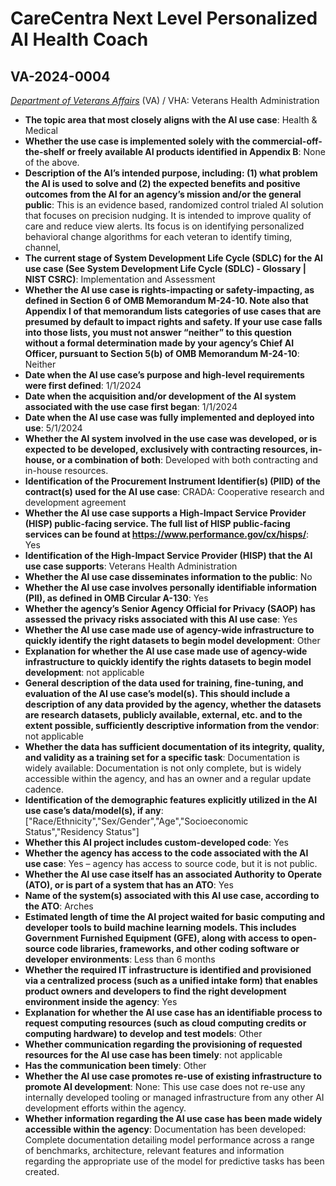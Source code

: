 # CareCentra Next Level Personalized AI Health Coach
## VA-2024-0004
_[Department of Veterans Affairs](<../3_agency/Department of Veterans Affairs.md>)_ (VA) / VHA: Veterans Health Administration


+ **The topic area that most closely aligns with the AI use case**: Health & Medical
+ **Whether the use case is implemented solely with the commercial-off-the-shelf or freely available AI products identified in Appendix B**: None of the above.
+ **Description of the AI’s intended purpose, including: (1) what problem the AI is used to solve and (2) the expected benefits and positive outcomes from the AI for an agency’s mission and/or the general public**: This is an evidence based, randomized control trialed AI solution that focuses on precision nudging.  It is intended to improve quality of care and reduce view alerts.  Its focus is on identifying personalized behavioral change algorithms for each veteran to identify timing, channel,
+ **The current stage of System Development Life Cycle (SDLC) for the AI use case (See System Development Life Cycle (SDLC) - Glossary | NIST CSRC)**: Implementation and Assessment
+ **Whether the AI use case is rights-impacting or safety-impacting, as defined in Section 6 of OMB Memorandum M-24-10. Note also that Appendix I of that memorandum lists categories of use cases that are presumed by default to impact rights and safety. If your use case falls into those lists, you must not answer “neither” to this question without a formal determination made by your agency’s Chief AI Officer, pursuant to Section 5(b) of OMB Memorandum M-24-10**: Neither
+ **Date when the AI use case’s purpose and high-level requirements were first defined**: 1/1/2024
+ **Date when the acquisition and/or development of the AI system associated with the use case first began**: 1/1/2024
+ **Date when the AI use case was fully implemented and deployed into use**: 5/1/2024
+ **Whether the AI system involved in the use case was developed, or is expected to be developed, exclusively with contracting resources, in-house, or a combination of both**: Developed with both contracting and in-house resources.
+ **Identification of the Procurement Instrument Identifier(s) (PIID) of the contract(s) used for the AI use case**: CRADA: Cooperative research and development agreement
+ **Whether the AI use case supports a High-Impact Service Provider (HISP) public-facing service. The full list of HISP public-facing services can be found at https://www.performance.gov/cx/hisps/**: Yes
+ **Identification of the High-Impact Service Provider (HISP) that the AI use case supports**: Veterans Health Administration
+ **Whether the AI use case disseminates information to the public**: No
+ **Whether the AI use case involves personally identifiable information (PII), as defined in OMB Circular A-130**: Yes
+ **Whether the agency’s Senior Agency Official for Privacy (SAOP) has assessed the privacy risks associated with this AI use case**: Yes
+ **Whether the AI use case made use of agency-wide infrastructure to quickly identify the right datasets to begin model development**: Other
+ **Explanation for whether the AI use case made use of agency-wide infrastructure to quickly identify the rights datasets to begin model development**: not applicable
+ **General description of the data used for training, fine-tuning, and evaluation of the AI use case’s model(s). This should include a description of any data provided by the agency, whether the datasets are research datasets, publicly available, external, etc. and to the extent possible, sufficiently descriptive information from the vendor**: not applicable
+ **Whether the data has sufficient documentation of its integrity, quality, and validity as a training set for a specific task**: Documentation is widely available: Documentation is not only complete, but is widely accessible within the agency, and has an owner and a regular update cadence.
+ **Identification of the demographic features explicitly utilized in the AI use case’s data/model(s), if any**: ["Race/Ethnicity","Sex/Gender","Age","Socioeconomic Status","Residency Status"]
+ **Whether this AI project includes custom-developed code**: Yes
+ **Whether the agency has access to the code associated with the AI use case**: Yes – agency has access to source code, but it is not public.
+ **Whether the AI use case itself has an associated Authority to Operate (ATO), or is part of a system that has an ATO**: Yes
+ **Name of the system(s) associated with this AI use case, according to the ATO**: Arches
+ **Estimated length of time the AI project waited for basic computing and developer tools to build machine learning models. This includes Government Furnished Equipment (GFE), along with access to open-source code libraries, frameworks, and other coding software or developer environments**: Less than 6 months
+ **Whether the required IT infrastructure is identified and provisioned via a centralized process (such as a unified intake form) that enables product owners and developers to find the right development environment inside the agency**: Yes
+ **Explanation for whether the AI use case has an identifiable process to request computing resources (such as cloud computing credits or computing hardware) to develop and test models**: Other
+ **Whether communication regarding the provisioning of requested resources for the AI use case has been timely**: not applicable
+ **Has the communication been timely**: Other
+ **Whether the AI use case promotes re-use of existing infrastructure to promote AI development**: None: This use case does not re-use any internally developed tooling or managed infrastructure from any other AI development efforts within the agency.
+ **Whether information regarding the AI use case has been made widely accessible within the agency**: Documentation has been developed: Complete documentation detailing model performance across a range of benchmarks, architecture, relevant features and information regarding the appropriate use of the model for predictive tasks has been created.